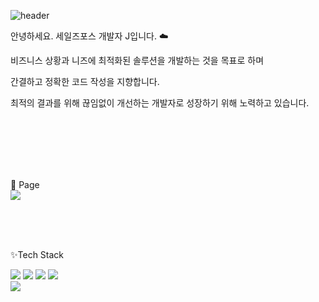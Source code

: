 ![header](https://capsule-render.vercel.app/api?type=waving&color=0:afdced,100:00A1E0&height=300&section=header&text=Welcome&fontSize=50&fontAlignY=35&descAlignY=50  )


안녕하세요. 세일즈포스 개발자 J입니다. ☁️


비즈니스 상황과 니즈에 최적화된 솔루션을 개발하는 것을 목표로 하며

간결하고 정확한 코드 작성을 지향합니다.

최적의 결과를 위해 끊임없이 개선하는 개발자로 성장하기 위해 노력하고 있습니다.

<br/>

<br/>

<br/>

<br/>

<br/>

🔗 Page <br/>
<a href="https://dynamoj.tistory.com/">
    <img src="https://img.shields.io/badge/%EB%B8%94%EB%A1%9C%EA%B7%B8-white?style=social&logo=tistory&logoColor=ff5544"/>
</a>

<br/>

<br/>

<br/>

✨Tech Stack <br/>

<img src="https://img.shields.io/badge/Java-007699?style=for-the-badge" /> <img src="https://img.shields.io/badge/Apex-black?style=for-the-badge" /> <img src="https://img.shields.io/badge/JavaScript-F7DF1E.svg?style=for-the-badge&logo=javascript&&logoColor=ffffff" /> <img src="https://img.shields.io/badge/Oracle%20DB-F80000.svg?style=for-the-badge&logo=oracle&logoColor=ffffff" />
<br/>
<img src="https://img.shields.io/badge/salesforce-00A1E0.svg?style=for-the-badge&logo=salesforce&logoColor=ffffff" />




<!---
<img src="https://ziadoua.github.io/m3-Markdown-Badges/badges/Java/java3.svg"><img src="https://ziadoua.github.io/m3-Markdown-Badges/badges/Javascript/javascript3.svg"><img src="https://ziadoua.github.io/m3-Markdown-Badges/badges/Oracle/oracle1.svg">


<img src="https://ziadoua.github.io/m3-Markdown-Badges/badges/Notion/notion1.svg">

dy-jeong9/dy-jeong9 is a ✨ special ✨ repository because its `README.md` (this file) appears on your GitHub profile.
You can click the Preview link to take a look at your changes.
- 👋 Hi, I’m @dy-jeong9
- 👀 I’m interested in ...
- 🌱 I’m currently learning ...
- 💞️ I’m looking to collaborate on ...
- 📫 How to reach me ...
- 😄 Pronouns: ...
- ⚡ Fun fact: ...
--->
